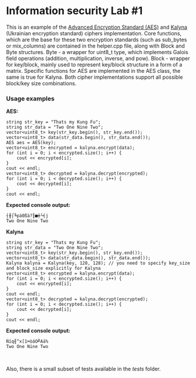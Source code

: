 # Information security Lab #1

This is an example of the [Advanced Encryption Standard (AES)](https://nvlpubs.nist.gov/nistpubs/FIPS/NIST.FIPS.197.pdf) and [Kalyna](https://eprint.iacr.org/2015/650) (Ukrainian encryption standard) ciphers implementation. 
Core functions, which are the base for these two encryption standards (such as sub_bytes or mix_columns) are contained in the helper.cpp file, along with Block and Byte structures. 
Byte - a wrapper for uint8_t type, which implements Galois field operations (addition, multiplication, inverse, and pow).
Block - wrapper for key/block, mainly used to represent key/block structure in a form of a matrix.
Specific functions for AES are implemented in the AES class, the same is true for Kalyna.  Both cipher implementations support all possible block/key size combinations.
### Usage examples 
**AES:**
```
string str_key = "Thats my Kung Fu";
string str_data = "Two One Nine Two";
vector<uint8_t> key(str_key.begin(), str_key.end());
vector<uint8_t> data(str_data.begin(), str_data.end());
AES aes = AES(key);
vector<uint8_t> encrypted = kalyna.encrypt(data);
for (int i = 0; i < encrypted.size(); i++) {
    cout << encrypted[i];
}
cout << endl;
vector<uint8_t> decrypted = kalyna.decrypt(encrypted);
for (int i = 0; i < decrypted.size(); i++) {
    cout << decrypted[i];
}
cout << endl;
```
**Expected console output:**
```
┤╫⌠╚pá0ßà?║■╪└╡j
Two One Nine Two
```
**Kalyna**
```
string str_key = "Thats my Kung Fu";
string str_data = "Two One Nine Two";
vector<uint8_t> key(str_key.begin(), str_key.end());
vector<uint8_t> data(str_data.begin(), str_data.end());
Kalyna kalyna = Kalyna(key, 128, 128); // you need to specify key_size and block_size explicitly for Kalyna
vector<uint8_t> encrypted = kalyna.encrypt(data);
for (int i = 0; i < encrypted.size(); i++) {
    cout << encrypted[i];
}
cout << endl;
vector<uint8_t> decrypted = kalyna.decrypt(encrypted);
for (int i = 0; i < decrypted.size(); i++) {
    cout << decrypted[i];
}
cout << endl;
```
**Expected console output:**
```
Ñíq╢^x[1═òáO╝Aä%
Two One Nine Two
```
</br>

Also, there is a small subset of tests available in the *tests* folder.